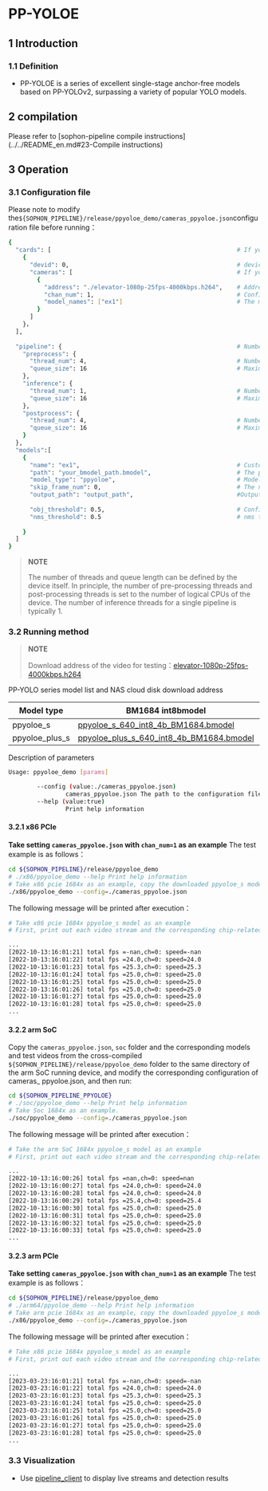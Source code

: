 # PP-YOLOE

## 1 Introduction

### 1.1 Definition

- PP-YOLOE is a series of excellent single-stage anchor-free models based on PP-YOLOv2, surpassing a variety of popular YOLO models. 

## 2 compilation

Please refer to [sophon-pipeline compile instructions](../../README_en.md#23-Compile instructions)

## 3 Operation

### 3.1 Configuration file

Please note to modify the`${SOPHON_PIPELINE}/release/ppyoloe_demo/cameras_ppyoloe.json`configuration file before running：

```bash
{
  "cards": [													# If you need to configure multiple devices, you can add multiple groups of 'devid' and 'cameras' information under 'cards'
    {
      "devid": 0,												# device id
      "cameras": [												# If you need to configure multiple video streams, you can add multiple sets of [address] and [chan_num] information in [cameras]. If multiple [addresses] or multiple [cards] are configured, the total number of video streams is the sum of all [chan_num] numbers
        {
          "address": "./elevator-1080p-25fps-4000kbps.h264",	# Address of the video stream to be tested, if it is a local file, only h264/h265 formats are supported
          "chan_num": 1,										# Configure the number of [chan_num] channels for the video stream with the content of [address] above. The default setting is 1, which will access 1 video stream with the above [address] content.
          "model_names": ["ex1"]								# The model name for testing this [address] video stream needs to be the same as the model custom name [name] within the [models] parameter below this configuration file, indicating the use of this model, with multiple model names separated by commas.
        }
      ]
    }，
  ],
  
  "pipeline": {													# Number of threads and queue length in pipeline
    "preprocess": {
      "thread_num": 4,											# Number of pre-processing threads
      "queue_size": 16											# Maximum length of pre-processing queue
    },
    "inference": {
      "thread_num": 1,											# Number of inference threads
      "queue_size": 16											# Maximum length of inference queue
    },
    "postprocess": {
      "thread_num": 4,											# Number of post-processing threads
      "queue_size": 16											# Maximum length of post-processing queue
    }
  },
  "models":[
    {
      "name": "ex1",											# Custom name of the model corresponding to [path]
      "path": "your_bmodel_path.bmodel",	        			# The path to the bmodel model corresponding to [name]. The model must be the same as the command line parameter [model_pose] to configure the model.
      "model_type": "ppyoloe",									# Model type for bmodel. It is necessary to choose the corresponding model_type according to the bmodel, otherwise the accuracy may be affected. Model_type supports series of ppyoloe models: ppyoloe and ppyoloe_plus. We provide ppyoloe_s which model_type is ppyoloe, and ppyoloe_plus_s which model_type is ppyoloe_plus_s. 
      "skip_frame_num": 0,										# The number of frames to be skipped for inter-frame detection. When set to 0, the program does not skip frames, when set to 1, the program does a model pipeline every 1 frames.
      "output_path": "output_path",                     		#Output address, only support rtsp, tcp format is protocol://ip:port/, for example rtsp://192.168.0.1:8554/test, tcp://172.28.1.1:5353. for rtsp push stream, the address is the address configured by rtsp server. For tcp, you need to open the port you configured.
      
      "obj_threshold": 0.5,										# Confidence threshold for the bmodel post-processing, corresponding to [path]
      "nms_threshold": 0.5										# nms threshold for the bmodel post-processing, corresponding to [path]
      
    }
  ]
}
```

> **NOTE**  
> 
> The number of threads and queue length can be defined by the device itself. In principle, the number of pre-processing threads and post-processing threads is set to the number of logical CPUs of the device. The number of inference threads for a single pipeline is typically 1.

### 3.2 Running method

  > **NOTE**  
  >
  > Download address of the video for testing：[elevator-1080p-25fps-4000kbps.h264](http://disk-sophgo-vip.quickconnect.cn/sharing/7ExA940x2)

PP-YOLO series model list and NAS cloud disk download address

| Model type     | BM1684 int8bmodel                                            | BM1684X int8bmodel                                           | BM1684X fp16模型                                             |
| -------------- | ------------------------------------------------------------ | ------------------------------------------------------------ | ------------------------------------------------------------ |
| ppyoloe_s      | [ppyoloe_s_640_int8_4b_BM1684.bmodel](http://disk-sophgo-vip.quickconnect.cn/sharing/rH1C0Htqp) | [ppyoloe_s_640_int8_4b_BM1684X.bmodel](http://disk-sophgo-vip.quickconnect.cn/sharing/9JO3A4vhw) | [ppyoloe_s_640_fp16_4b_BM1684X.bmodel](http://disk-sophgo-vip.quickconnect.cn/sharing/4m6mPbanQ) |
| ppyoloe_plus_s | [ppyoloe_plus_s_640_int8_4b_BM1684.bmodel](http://disk-sophgo-vip.quickconnect.cn/sharing/p3V402J73) | [ppyoloe_plus_s_640_int8_4b_BM1684X.bmodel](http://disk-sophgo-vip.quickconnect.cn/sharing/xEj8GatV2) | [ppyoloe_plus_s_640_fp16_4b_BM1684X.bmodel](http://disk-sophgo-vip.quickconnect.cn/sharing/WEWsAtkuJ) |

Description of parameters

```bash
Usage: ppyoloe_demo [params]

        --config (value:./cameras_ppyoloe.json)
                cameras_ppyoloe.json The path to the configuration file, the default path is ./cameras_ppyoloe.json.
        --help (value:true)
                Print help information
```

#### 3.2.1 x86 PCIe

**Take setting `cameras_ppyoloe.json` with `chan_num=1` as an example** The test example is as follows：

```bash
cd ${SOPHON_PIPELINE}/release/ppyoloe_demo
# ./x86/ppyoloe_demo --help Print help information
# Take x86 pcie 1684x as an example, copy the downloaded ppyoloe_s model to ${SOPHON_PIPELINE}/release/ppyoloe_demo directory and run it.
./x86/ppyoloe_demo --config=./cameras_ppyoloe.json
```

The following message will be printed after execution：

```bash
# Take x86 pcie 1684x ppyoloe_s model as an example
# First, print out each video stream and the corresponding chip-related information, and then print the total FPS of the 1-channel detector det and the speed information corresponding to the processing of the 0th video stream. The FPS and speed information are related to the hardware configuration of the current running device, it is normal for different devices to run different results, and it is normal for the FPS and speed information to fluctuate during the running procedure of the same device.

...
[2022-10-13:16:01:21] total fps =-nan,ch=0: speed=-nan
[2022-10-13:16:01:22] total fps =24.0,ch=0: speed=24.0
[2022-10-13:16:01:23] total fps =25.3,ch=0: speed=25.3
[2022-10-13:16:01:24] total fps =25.0,ch=0: speed=25.0
[2022-10-13:16:01:25] total fps =25.0,ch=0: speed=25.0
[2022-10-13:16:01:26] total fps =25.0,ch=0: speed=25.0
[2022-10-13:16:01:27] total fps =25.0,ch=0: speed=25.0
[2022-10-13:16:01:28] total fps =25.0,ch=0: speed=25.0
...
```

#### 3.2.2 arm SoC

Copy the `cameras_ppyoloe.json`, `soc` folder and the corresponding models and test videos from the cross-compiled `${SOPHON_PIPELINE}/release/ppyoloe_demo` folder to the same directory of the arm SoC running device, and modify the corresponding configuration of cameras_ ppyoloe.json, and then run:

```bash
cd ${SOPHON_PIPELINE_PPYOLOE}
# ./soc/ppyoloe_demo --help Print help information
# Take Soc 1684x as an example.
./soc/ppyoloe_demo --config=./cameras_ppyoloe.json 
```

The following message will be printed after execution：

```bash
# Take the arm SoC 1684x ppyoloe_s model as an example
# First, print out each video stream and the corresponding chip-related information, and then print the total FPS of the 1-channel detector det and the speed information corresponding to the processing of the 0th video stream. The FPS and speed information are related to the hardware configuration of the current running device, it is normal for different devices to run different results, and it is normal for the FPS and speed information to fluctuate during the running procedure of the same device.

...
[2022-10-13:16:00:26] total fps =nan,ch=0: speed=nan
[2022-10-13:16:00:27] total fps =24.0,ch=0: speed=24.0
[2022-10-13:16:00:28] total fps =24.0,ch=0: speed=24.0
[2022-10-13:16:00:29] total fps =25.4,ch=0: speed=25.4
[2022-10-13:16:00:30] total fps =25.0,ch=0: speed=25.0
[2022-10-13:16:00:31] total fps =25.0,ch=0: speed=25.0
[2022-10-13:16:00:32] total fps =25.0,ch=0: speed=25.0
[2022-10-13:16:00:33] total fps =25.0,ch=0: speed=25.0
...
```

#### 3.2.3 arm PCIe

**Take setting `cameras_ppyoloe.json` with `chan_num=1` as an example** The test example is as follows：

```bash
cd ${SOPHON_PIPELINE}/release/ppyoloe_demo
# ./arm64/ppyoloe_demo --help Print help information
# Take arm pcie 1684x as an example, copy the downloaded ppyoloe_s model to ${SOPHON_PIPELINE}/release/ppyoloe_demo directory and run it.
./x86/ppyoloe_demo --config=./cameras_ppyoloe.json
```

The following message will be printed after execution：

```bash
# Take x86 pcie 1684x ppyoloe_s model as an example
# First, print out each video stream and the corresponding chip-related information, and then print the total FPS of the 1-channel detector det and the speed information corresponding to the processing of the 0th video stream. The FPS and speed information are related to the hardware configuration of the current running device, it is normal for different devices to run different results, and it is normal for the FPS and speed information to fluctuate during the running procedure of the same device.

...
[2023-03-23:16:01:21] total fps =-nan,ch=0: speed=-nan
[2023-03-23:16:01:22] total fps =24.0,ch=0: speed=24.0
[2023-03-23:16:01:23] total fps =25.3,ch=0: speed=25.3
[2023-03-23:16:01:24] total fps =25.0,ch=0: speed=25.0
[2023-03-23:16:01:25] total fps =25.0,ch=0: speed=25.0
[2023-03-23:16:01:26] total fps =25.0,ch=0: speed=25.0
[2023-03-23:16:01:27] total fps =25.0,ch=0: speed=25.0
[2023-03-23:16:01:28] total fps =25.0,ch=0: speed=25.0
...
```

### 3.3 Visualization

- Use [pipeline_client](./pipeline_client_visualization_en.md) to display live streams and detection results
